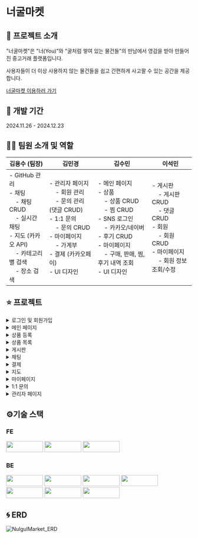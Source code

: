 # 너굴마켓

## 🦝 프로젝트 소개
"너굴마켓"은 "너(You)"와 "굴처럼 쌓여 있는 물건들"의 만남에서 영감을 받아 만들어진 중고거래 플랫폼입니다.

사용자들이 더 이상 사용하지 않는 물건들을 쉽고 간편하게 사고팔 수 있는 공간을 제공합니다.

[너굴마켓 이용하러 가기](http://3.35.214.27:8080/)

## 📆 개발 기간
2024.11.26 - 2024.12.23

## 👩‍💻 팀원 소개 및 역할

<table>
  <thead>
    <tr>
      <th>김용수 (팀장)</th>
      <th>김민경</th>
      <th>김수민</th>
      <th>이석민</th>
    </tr>
  </thead>
  <tbody>
    <tr>
      <td>
        - GitHub 관리<br>
        - 채팅<br>
        &nbsp;&nbsp;&nbsp;&nbsp;- 채팅 CRUD<br>
        &nbsp;&nbsp;&nbsp;&nbsp;- 실시간 채팅<br>
        - 지도 (카카오 API)<br>
        &nbsp;&nbsp;&nbsp;&nbsp;- 카테고리별 검색<br>
        &nbsp;&nbsp;&nbsp;&nbsp;- 장소 검색
      </td>
      <td>
        - 관리자 페이지<br>
        &nbsp;&nbsp;&nbsp;&nbsp;- 회원 관리<br>
        &nbsp;&nbsp;&nbsp;&nbsp;- 문의 관리 (댓글 CRUD)<br>
        - 1:1 문의<br>
        &nbsp;&nbsp;&nbsp;&nbsp;- 문의 CRUD<br>
        - 마이페이지<br>
        &nbsp;&nbsp;&nbsp;&nbsp;- 가계부<br>
        - 결제 (카카오페이)<br>
        - UI 디자인
      </td>
      <td>
        - 메인 페이지<br>
        - 상품<br>
        &nbsp;&nbsp;&nbsp;&nbsp;- 상품 CRUD<br>
        &nbsp;&nbsp;&nbsp;&nbsp;- 찜 CRUD<br>
        - SNS 로그인<br>
        &nbsp;&nbsp;&nbsp;&nbsp;- 카카오/네이버<br>
        - 후기 CRUD<br>
        - 마이페이지<br>
        &nbsp;&nbsp;&nbsp;&nbsp;- 구매, 판매, 찜, 후기 내역 조회<br>
        - UI 디자인
      </td>
      <td>
        - 게시판<br>
        &nbsp;&nbsp;&nbsp;&nbsp;- 게시판 CRUD<br>
        &nbsp;&nbsp;&nbsp;&nbsp;- 댓글 CRUD<br>
        - 회원<br>
        &nbsp;&nbsp;&nbsp;&nbsp;- 회원 CRUD<br>
        - 마이페이지<br>
        &nbsp;&nbsp;&nbsp;&nbsp;- 회원 정보 조회/수정
      </td>
    </tr>
  </tbody>
</table>

## ⭐ 프로젝트
<details>
  <summary>로그인 및 회원가입</summary>
  <img src="https://github.com/user-attachments/assets/f03fc6eb-7d84-4742-afaf-f15149cbc847" width="1750">
  <img src="https://github.com/user-attachments/assets/d4d60a38-3d29-477f-bbfc-b6261856306e" width="1750">
</details>
<details>
    <summary>메인 페이지</summary>
    <img src="https://github.com/user-attachments/assets/e388ba9f-f95e-4c9b-a2b9-4114ea0ad935" width="1750">
</details>
<details>
    <summary>상품 등록</summary>
    <img src="https://github.com/user-attachments/assets/d3ecf800-c5d7-403b-94c0-58ee76e9624c" width="1750">
    <img src="https://github.com/user-attachments/assets/b62f6492-b517-4b69-af40-c21407eec1ff" width="1750">
</details>
<details>
    <summary>상품 목록</summary>
    <img src="https://github.com/user-attachments/assets/be54843a-e5da-4be7-80b5-d8d578f94763" width="1750">
</details>
<details>
    <summary>게시판</summary>
    <img src="https://github.com/user-attachments/assets/3141d35d-f60e-42a5-815a-0dd8ca011a5c" width="1750">
    <img src="https://github.com/user-attachments/assets/41d81bbd-73a9-4f63-a259-693883292754" width="1750">
    <img src="https://github.com/user-attachments/assets/06b0067d-cd38-41a3-91e7-d51d9bf28787" width="1750">
</details>
<details>
    <summary>채팅</summary>
    <img src="https://github.com/user-attachments/assets/b7c2a887-424c-4fe4-87e2-e2b2cbb4b384" width="1750">
</details>
<details>
    <summary>결제</summary>
    <img src="https://github.com/user-attachments/assets/ac07ff72-5405-4790-bd7f-c04b23bfb931" width="1750">
</details>
<details>
    <summary>지도</summary>
    <img src="https://github.com/user-attachments/assets/17cf55e4-d798-4780-ac9f-3532923193b5" width="1750">
</details>
<details>
    <summary>마이페이지</summary>
    <img src="https://github.com/user-attachments/assets/c9701226-023f-474b-8493-00903ed2696f" width="1750">
    <img src="https://github.com/user-attachments/assets/9e9d9ca5-abee-4d3c-8556-0f22ff9ca387" width="1750">
    <img src="https://github.com/user-attachments/assets/d759bf19-cf01-447b-955e-069c9e78eeeb" width="1750">
    <img src="https://github.com/user-attachments/assets/2075e938-6b6f-46a5-ac97-ec114c00c27a" width="1750">
    <img src="https://github.com/user-attachments/assets/e52f4d1a-eb1e-4d75-b07b-5370dc5caf7c" width="1750">
    <img src="https://github.com/user-attachments/assets/e89c4633-7f81-4961-bfd5-bda005bb5bf6" width="1750">
    <img src="https://github.com/user-attachments/assets/3bb5e589-60bb-4fa7-8d97-80c4f0ca4395" width="1750">
    <img src="https://github.com/user-attachments/assets/0c12a49a-c1f7-4ccb-b878-e796f61708f5" width="1750">
</details>
<details>
    <summary>1:1 문의</summary>
    <img src="https://github.com/user-attachments/assets/67c74d2a-12e2-4806-a13e-0b34873a31c8" width="1750">
    <img src="https://github.com/user-attachments/assets/46b2a0db-709c-451e-8fa0-abbd7e3d56fb" width="1750">
    <img src="https://github.com/user-attachments/assets/66b9d05f-36b9-4047-bb25-ed49decbc663" width="1750" >
</details>
<details>
    <summary>관리자 페이지</summary>
    <img src="https://github.com/user-attachments/assets/63a22fd1-b9d5-45ce-9d25-a41510558713" width="1750">
    <img src="https://github.com/user-attachments/assets/06da5d15-6483-49c0-a8ce-92ea2153c665" width="1750">
    <img src="https://github.com/user-attachments/assets/14e046ab-46e6-46e7-9327-91ed8ca22da0" width="1750">
    <img src="https://github.com/user-attachments/assets/4c04ca74-4333-4cc5-97f2-e548dfaf1e00" width="1750">
    <img src="https://github.com/user-attachments/assets/ef1139ac-9d68-4ea5-9d7d-04dc60d5e7d4" width="1750">
</details>

## ⚙기술 스택 
### FE
<img src="https://img.shields.io/badge/Node.js-5FA04E?style=flat-square&logo=Node.js&logoColor=white" width="100" height="30"/> <img src="https://img.shields.io/badge/React-61DAFB?style=flat-square&logo=React&logoColor=white" width="100" height="30"/> <img src="https://img.shields.io/badge/Chakra%20UI-319795?style=flat-square&logo=Chakra%20UI&logoColor=white" width="100" height="30"/>

### BE
<img src="https://img.shields.io/badge/Java-007396?style=flat-square&logo=Java&logoColor=white" style="width: 100px; height: 30px; object-fit: contain;" /> <img src="https://img.shields.io/badge/Spring%20Boot-6DB33F?style=flat-square&logo=Spring%20Boot&logoColor=white" style="width: 100px; height: 30px; object-fit: contain;" /> <img src="https://img.shields.io/badge/MyBatis-8A2D39?style=flat-square&logo=MyBatis&logoColor=white" style="width: 100px; height: 30px; object-fit: contain;" /> <img src="https://img.shields.io/badge/MariaDB-003B57?style=flat-square&logo=MariaDB&logoColor=white" style="width: 100px; height: 30px; object-fit: contain;" /> <img src="https://img.shields.io/badge/AWS-232F3E?style=flat-square&logo=Amazon%20AWS&logoColor=white" style="width: 100px; height: 30px; object-fit: contain;" /> <img src="https://img.shields.io/badge/AWS%20EC2-FF9900?style=flat-square&logo=Amazon%20EC2&logoColor=white" style="width: 100px; height: 30px; object-fit: contain;" /> <img src="https://img.shields.io/badge/AWS%20S3-569A31?style=flat-square&logo=Amazon%20S3&logoColor=white" style="width: 100px; height: 30px; object-fit: contain;" />

## 🌀 ERD
![NulgulMarket_ERD](https://github.com/user-attachments/assets/13f56ab6-8481-4a58-a8ee-10af1dab2352)
